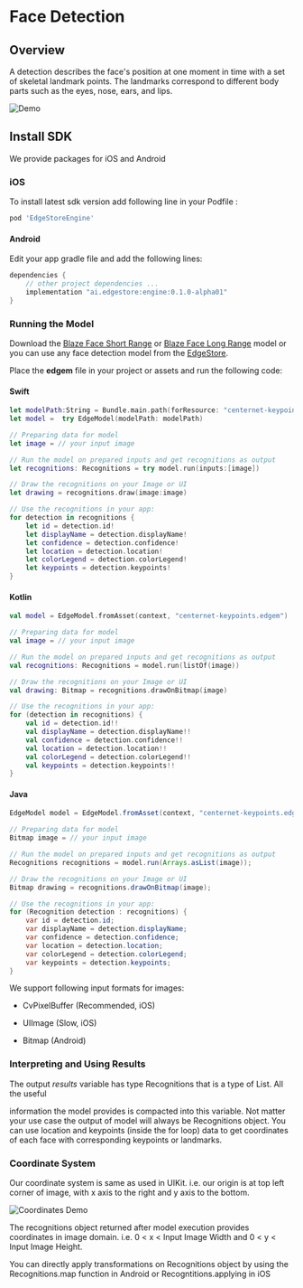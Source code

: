 # Face Detection

## Overview



A detection describes the face's position at one moment in time with a set of skeletal landmark points. The landmarks correspond to different body parts such as the eyes, nose, ears, and lips.



![Demo](https://google.github.io/mediapipe/images/mobile/face_detection_android_gpu.gif)







## Install SDK

We provide packages for iOS and Android



### iOS



To install latest sdk version add following line in your Podfile :



```ruby
pod 'EdgeStoreEngine'

```


#### Android



Edit your app gradle file and add the following lines:



```groovy
dependencies {
    // other project dependencies ...
    implementation "ai.edgestore:engine:0.1.0-alpha01"
}


```


### Running the Model



Download the [Blaze Face Short Range](https://store.edgestore.ai/home/model?model=centernet-keypoints) or [Blaze Face Long Range](https://store.edgestore.ai/home/model?model=centernet-keypoints) model or you can use  any face detection model from the [EdgeStore](store.edgestore.ai).



Place the **edgem** file in your project or assets and run the following code:



#### Swift



```swift
let modelPath:String = Bundle.main.path(forResource: "centernet-keypoints", ofType: "edgem")!
let model =  try EdgeModel(modelPath: modelPath)

// Preparing data for model
let image = // your input image

// Run the model on prepared inputs and get recognitions as output
let recognitions: Recognitions = try model.run(inputs:[image])

// Draw the recognitions on your Image or UI
let drawing = recognitions.draw(image:image)

// Use the recognitions in your app:
for detection in recognitions {
	let id = detection.id!
	let displayName = detection.displayName!
	let confidence = detection.confidence!
	let location = detection.location!
	let colorLegend = detection.colorLegend!
	let keypoints = detection.keypoints!
}

```


#### Kotlin



```kotlin
val model = EdgeModel.fromAsset(context, "centernet-keypoints.edgem")

// Preparing data for model
val image = // your input image

// Run the model on prepared inputs and get recognitions as output
val recognitions: Recognitions = model.run(listOf(image))

// Draw the recognitions on your Image or UI
val drawing: Bitmap = recognitions.drawOnBitmap(image)

// Use the recognitions in your app:
for (detection in recognitions) {
	val id = detection.id!!
	val displayName = detection.displayName!!
	val confidence = detection.confidence!!
	val location = detection.location!!
	val colorLegend = detection.colorLegend!!
	val keypoints = detection.keypoints!!
}

```


#### Java



```java
EdgeModel model = EdgeModel.fromAsset(context, "centernet-keypoints.edgem");

// Preparing data for model
Bitmap image = // your input image

// Run the model on prepared inputs and get recognitions as output
Recognitions recognitions = model.run(Arrays.asList(image));

// Draw the recognitions on your Image or UI
Bitmap drawing = recognitions.drawOnBitmap(image);

// Use the recognitions in your app:
for (Recognition detection : recognitions) {
	var id = detection.id;
	var displayName = detection.displayName;
	var confidence = detection.confidence;
	var location = detection.location;
	var colorLegend = detection.colorLegend;
	var keypoints = detection.keypoints;
}

```




We support following input formats for images:

- CvPixelBuffer  (Recommended, iOS)

- UIImage (Slow, iOS)

- Bitmap (Android)









### Interpreting and Using Results



The output *results* variable has type Recognitions that is a type of List. All the useful

information the model provides is compacted into this variable. Not matter your use case the output of model will always be Recognitions object. You can use location and keypoints (inside the for loop) data to get coordinates of each face with corresponding keypoints or landmarks.



### Coordinate System



Our coordinate system is same as used in UIKit. i.e.  our origin is at top left corner of image, with x axis to the right and y axis to the bottom.

![Coordinates Demo](https://files.seeedstudio.com/wiki/Wio-Terminal/img/grids.jpg)



The recognitions object returned after model execution provides coordinates in image domain. i.e. 0 < x < Input Image Width and 0 < y < Input Image Height. 



You can directly apply transformations on Recognitions object by using the Recognitions.map function in Android or Recogntitions.applying in iOS